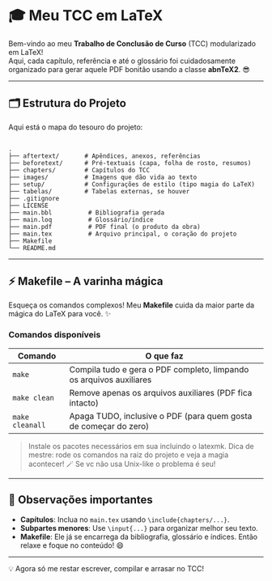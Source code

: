 
# 🎓 Meu TCC em LaTeX

Bem-vindo ao meu **Trabalho de Conclusão de Curso** (TCC) modularizado em LaTeX!  
Aqui, cada capítulo, referência e até o glossário foi cuidadosamente organizado para gerar aquele PDF bonitão usando a classe **abnTeX2**. 😎

---

## 🗂 Estrutura do Projeto

Aqui está o mapa do tesouro do projeto:

```

.
├── aftertext/       # Apêndices, anexos, referências
├── beforetext/      # Pré-textuais (capa, folha de rosto, resumos)
├── chapters/        # Capítulos do TCC
├── images/          # Imagens que dão vida ao texto
├── setup/           # Configurações de estilo (tipo magia do LaTeX)
├── tabelas/         # Tabelas externas, se houver
├── .gitignore
├── LICENSE
├── main.bbl          # Bibliografia gerada
├── main.loq          # Glossário/índice
├── main.pdf          # PDF final (o produto da obra)
├── main.tex          # Arquivo principal, o coração do projeto
├── Makefile
└── README.md

```

---

## ⚡ Makefile – A varinha mágica

Esqueça os comandos complexos! Meu **Makefile** cuida da maior parte da mágica do LaTeX para você. ✨  

### Comandos disponíveis

| Comando         | O que faz |
|-----------------|-----------|
| `make`          | Compila tudo e gera o PDF completo, limpando os arquivos auxiliares |
| `make clean`    | Remove apenas os arquivos auxiliares (PDF fica intacto) |
| `make cleanall` | Apaga TUDO, inclusive o PDF (para quem gosta de começar do zero) |

> Instale os pacotes necessários em sua incluindo o latexmk.
> Dica de mestre: rode os comandos na raiz do projeto e veja a magia acontecer! 🪄
> Se vc não usa Unix-like o problema é seu!
---

## 📌 Observações importantes

- **Capítulos**: Inclua no `main.tex` usando `\include{chapters/...}`.  
- **Subpartes menores**: Use `\input{...}` para organizar melhor seu texto.  
- **Makefile**: Ele já se encarrega da bibliografia, glossário e índices. Então relaxe e foque no conteúdo! 😄

---
💡 Agora só me restar escrever, compilar e arrasar no TCC!